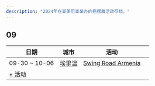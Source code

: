 ```yaml
---
description: "2024年在亚美尼亚举办的摇摆舞活动存档。"
---
```


## 09

| 日期 | 城市 | 活动 | |
| --- | --- | --- | --- |
| 09-30 ~ 10-06 | [埃里温](by_city.md#yerevan) | [Swing Road Armenia](swing-road-armenia-2024.md) |  |
| [+ 活动](https://github.com/swingdance/events/issues/new?assignees=&labels=add+event&projects=&template=02-add_entity.yml&title=Add%20Event%3A%202024%2Fhy_AM%20%E2%80%A2%20%3CName%3E&region=hy_AM&province=&city=&org_id=&date_starts=2024-09-&date_ends=2024-09-)
